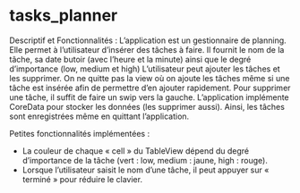 # tasks_planner
Descriptif et Fonctionnalités :
	L’application est un gestionnaire de planning. Elle permet à l’utilisateur d’insérer des tâches à faire. Il fournit le nom de la tâche, sa date butoir (avec l’heure et la 	minute) ainsi que le degré d’importance (low, medium et high)
	L’utilisateur peut ajouter les tâches et les supprimer. 
	On ne quitte pas la view où on ajoute les tâches même si une tâche est insérée afin de permettre d’en ajouter rapidement. 
	Pour supprimer une tâche, il suffit de faire un swip vers la gauche. 
	L’application implémente CoreData pour stocker les données (les supprimer aussi). Ainsi, les tâches sont enregistrées même en quittant l’application.

Petites fonctionnalités implémentées :
-	 La couleur de chaque « cell » du TableView dépend du degré d’importance de la tâche (vert : low, medium : jaune, high : rouge).
-	Lorsque l’utilisateur saisit le nom d’une tâche, il peut appuyer sur « terminé » pour réduire le clavier.
